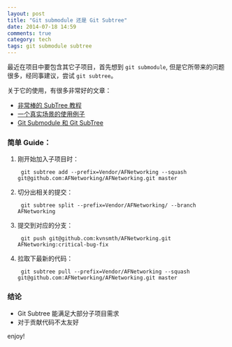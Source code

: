 ```yaml
---
layout: post
title: "Git submodule 还是 Git Subtree"
date: 2014-07-18 14:59
comments: true
category: tech
tags: git submodule subtree
---
```


最近在项目中要包含其它子项目，首先想到 `git submodule`, 但是它所带来的问题很多，经同事建议，尝试 `git subtree`。

关于它的使用，有很多非常好的文章：

+ [非常棒的 SubTree 教程](http://blog.charlescy.com/blog/2013/08/17/git-subtree-tutorial/)
+ [一个真实场景的使用例子](https://gist.github.com/kvnsmth/4688345)
+ [Git Submodule 和 Git SubTree](http://blogs.atlassian.com/2013/05/alternatives-to-git-submodule-git-subtree/)

<!--more-->

### 简单 Guide：

1. 刚开始加入子项目时：

        git subtree add --prefix=Vendor/AFNetworking --squash git@github.com:AFNetworking/AFNetworking.git master

2. 切分出相关的提交：

        git subtree split --prefix=Vendor/AFNetworking/ --branch AFNetworking

3. 提交到对应的分支：

        git push git@github.com:kvnsmth/AFNetworking.git AFNetworking:critical-bug-fix

4. 拉取下最新的代码：

        git subtree pull --prefix=Vendor/AFNetworking --squash git@github.com:AFNetworking/AFNetworking.git master

### 结论

+ Git Subtree 能满足大部分子项目需求
+ 对于贡献代码不太友好

enjoy!
